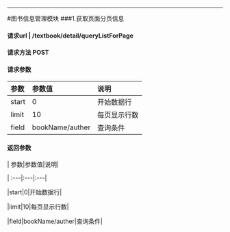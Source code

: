 ****
#图书信息管理模块
###1.获取页面分页信息
#### 请求url | /textbook/detail/queryListForPage
#### 请求方法 POST
#### 请求参数 

|  参数|参数值|说明|
| :---|:---|:---|
|start|0|开始数据行|
|limit|10|每页显示行数|
|field|bookName/auther|查询条件|
#### 返回参数

| 参数|参数值|说明|

| :---|:---|:---|

|start|0|开始数据行|

|limit|10|每页显示行数|

|field|bookName/auther|查询条件|
